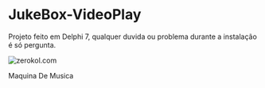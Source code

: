 JukeBox-VideoPlay
=================

Projeto feito em Delphi 7, qualquer duvida ou problema durante a instalação é só pergunta.

![zerokol.com](http://3.bp.blogspot.com/-JyhVCfOVVsU/T1kcx_mHozI/AAAAAAAAAwg/vCR7wNkH0r8/s320/fig02.jpg)


Maquina De Musica
